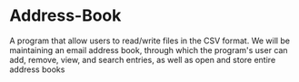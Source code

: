 # Address-Book
A program that allow users to read/write files in the CSV format. We will be maintaining an email address book, through which the program's user can add, remove, view, and search entries, as well as open and store entire address books
